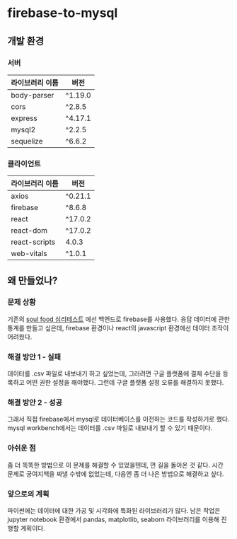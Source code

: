 # firebase-to-mysql


## 개발 환경

### 서버

|라이브러리 이름|버전|
|------|---|
|body-parser|^1.19.0|
|cors|^2.8.5|
|express|^4.17.1|
|mysql2|^2.2.5|
|sequelize|^6.6.2|

### 클라이언트

|라이브러리 이름|버전|
|------|---|
|axios|^0.21.1|
|firebase|^8.6.8|
|react|^17.0.2|
|react-dom|^17.0.2|
|react-scripts|4.0.3|
|web-vitals|^1.0.1|

## 왜 만들었나?

### 문제 상황
기존의 [soul food 심리테스트](https://github.com/sunclock/soul_food) 에선 백엔드로 firebase를 사용했다. 
응답 데이터에 관한 통계를 만들고 싶은데, firebase 환경이나 react의 javascript 환경에선 데이터 조작이 어려웠다.

### 해결 방안 1 - 실패
데이터를 .csv 파일로 내보내기 하고 싶었는데, 그러려면 구글 플랫폼에 결제 수단을 등록하고 어떤 권한 설정을 해야했다.
그런데 구글 플랫폼 설정 오류를 해결하지 못했다.

### 해결 방안 2 - 성공
그래서 직접 firebase에서 mysql로 데이터베이스를 이전하는 코드를 작성하기로 했다. 
mysql workbench에서는 데이터를 .csv 파일로 내보내기 할 수 있기 때문이다.

### 아쉬운 점
좀 더 똑똑한 방법으로 이 문제를 해결할 수 있었을텐데, 먼 길을 돌아온 것 같다.
시간 문제로 궁여지책을 짜낼 수밖에 없었는데, 다음엔 좀 더 나은 방법으로 해결하고 싶다.

### 앞으로의 계획
파이썬에는 데이터에 대한 가공 및 시각화에 특화된 라이브러리가 많다. 
남은 작업은 jupyter notebook 환경에서 pandas, matplotlib, seaborn 라이브러리를 이용해 진행할 계획이다.

